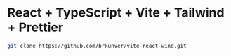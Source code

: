 # React + TypeScript + Vite + Tailwind + Prettier

```bash
git clone https://github.com/brkunver/vite-react-wind.git
```